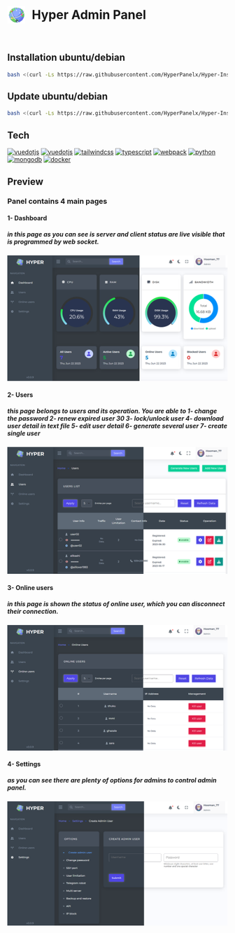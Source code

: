 <h1 style="display: flex;align-items: center; gap:1rem"><img src="./preview/logo-sm.png"/> Hyper Admin Panel </h1>   
<a href='https://github.com/hoomanFsmo77/Hyper-admin-panel/tree/master/frontend' target="_blank"><img alt='' src='https://img.shields.io/badge/Release_V0.0.9-100000?style=flat&logo=&logoColor=3178C6&labelColor=333333&color=333333'/></a>

## Installation ubuntu/debian
```bash
bash <(curl -Ls https://raw.githubusercontent.com/HyperPanelx/Hyper-Installation/master/install.sh)
```

## Update ubuntu/debian
```bash
bash <(curl -Ls https://raw.githubusercontent.com/HyperPanelx/Hyper-Installation/master/update.sh)
```


## Tech

<a href='https://vuejs.org/' target="_blank"><img alt='vuedotjs' src='https://img.shields.io/badge/Vue_js V3.3.4-100000?style=flat&logo=vuedotjs&logoColor=4FC08D&labelColor=333333&color=333333'/></a>   <a href='https://router.vuejs.org/' target="_blank"><img alt='vuedotjs' src='https://img.shields.io/badge/Vue_router V4.2.1-100000?style=flat&logo=vuedotjs&logoColor=4FC08D&labelColor=333333&color=333333'/></a>   <a href='https://tailwindcss.com/' target="_blank"><img alt='tailwindcss' src='https://img.shields.io/badge/Tailwindcss_V3.2.6-100000?style=flat&logo=tailwindcss&logoColor=06B6D4&labelColor=333333&color=333333'/></a>  <a href='https://www.typescriptlang.org/' target="_blank"><img alt='typescript' src='https://img.shields.io/badge/Typescript_V4.9.5-100000?style=flat&logo=typescript&logoColor=3178C6&labelColor=333333&color=333333'/></a>  <a href='https://github.com/shivamkapasia0' target="_blank"><img alt='webpack' src='https://img.shields.io/badge/Webpack_V5.75.0-100000?style=flat&logo=webpack&logoColor=8DD6F9&labelColor=333333&color=333333'/></a> <a href='https://www.python.org/' target="_blank"><img alt='python' src='https://img.shields.io/badge/Python_V3.11-100000?style=flat&logo=python&logoColor=3776AB&labelColor=333333&color=333333'/></a> <a href='https://www.mongodb.com/' target="_blank"><img alt='mongodb' src='https://img.shields.io/badge/Mongodb_V6.0.5-100000?style=flat&logo=mongodb&logoColor=47A248&labelColor=333333&color=333333'/></a> <a href='https://www.docker.com/' target="_blank"><img alt='docker' src='https://img.shields.io/badge/Docker_V4.12-100000?style=flat&logo=docker&logoColor=2496ED&labelColor=333333&color=333333'/></a>

## Preview

### Panel contains 4 main pages
#### 1- Dashboard
##### in this page as you can see is server and client status are live visible that is programmed by web socket.
<img alt="page 1" src="./preview/p1.png">

#### 2- Users

##### this page belongs to users and its operation. You are able to 1- change the password 2- renew expired user 30  3- lock/unlock user 4- download user detail in text file 5- edit user detail 6- generate several user 7- create single user
<img alt="page 2" src="./preview/p2.png">

#### 3- Online users
##### in this page is shown the status of online user, which you can disconnect their connection.
<img alt="page 3" src="./preview/p3.png">

#### 4- Settings
##### as you can see there are plenty of options for admins to control admin panel.
<img alt="page 4" src="./preview/p4.png">
